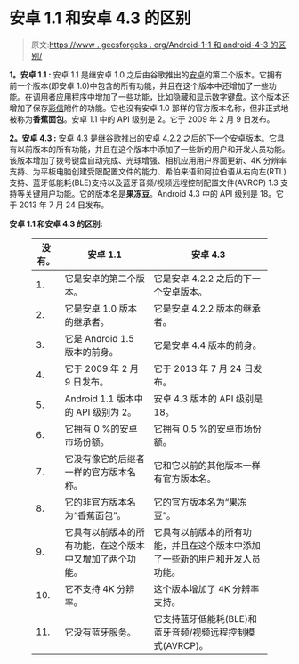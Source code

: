 # 安卓 1.1 和安卓 4.3 的区别

> 原文:[https://www . geesforgeks . org/Android-1-1 和 android-4-3 的区别/](https://www.geeksforgeeks.org/difference-between-android-1-1-and-android-4-3/)

**1。安卓 1.1 :**
安卓 1.1 是继安卓 1.0 之后由谷歌推出的[安卓](https://www.geeksforgeeks.org/introduction-to-android-development/)的第二个版本。它拥有前一个版本(即安卓 1.0)中包含的所有功能，并且在这个版本中还增加了一些功能。在调用者应用程序中增加了一些功能，比如隐藏和显示数字键盘。这个版本还增加了保存[彩信](https://www.geeksforgeeks.org/what-is-mmsmultimedia-messaging-service/)附件的功能。它也没有安卓 1.0 那样的官方版本名称，但非正式地被称为**香蕉面包**。安卓 1.1 中的 API 级别是 2。它于 2009 年 2 月 9 日发布。

**2。安卓 4.3 :**
安卓 4.3 是继谷歌推出的安卓 4.2.2 之后的下一个安卓版本。它具有以前版本的所有功能，并且在这个版本中添加了一些新的用户和开发人员功能。该版本增加了拨号键盘自动完成、光球增强、相机应用用户界面更新、4K 分辨率支持、为平板电脑创建受限配置文件的能力、希伯来语和阿拉伯语从右向左(RTL)支持、蓝牙低能耗(BLE)支持以及蓝牙音频/视频远程控制配置文件(AVRCP) 1.3 支持等关键用户功能。它的版本名是**果冻豆**。Android 4.3 中的 API 级别是 18。它于 2013 年 7 月 24 日发布。

**安卓 1.1 和安卓 4.3 的区别:**

<figure class="table">

| 没有。 | 安卓 1.1 | 安卓 4.3 |
| --- | --- | --- |
| 1. | 它是安卓的第二个版本。 | 它是安卓 4.2.2 之后的下一个安卓版本。 |
| 2. | 它是安卓 1.0 版本的继承者。 | 它是安卓 4.2.2 版本的继承者。 |
| 3. | 它是 Android 1.5 版本的前身。 | 它是安卓 4.4 版本的前身。 |
| 4. | 它于 2009 年 2 月 9 日发布。 | 它于 2013 年 7 月 24 日发布。 |
| 5. | Android 1.1 版本中的 API 级别为 2。 | 安卓 4.3 版本的 API 级别是 18。 |
| 6. | 它拥有 0 %的安卓市场份额。 | 它拥有 0.5 %的安卓市场份额。 |
| 7. | 它没有像它的后继者一样的官方版本名称。 | 它和它以前的其他版本一样有官方版本名。 |
| 8. | 它的非官方版本名为“香蕉面包”。 | 它的官方版本名为“果冻豆”。 |
| 9. | 它具有以前版本的所有功能，在这个版本中又增加了两个功能。 | 它具有以前版本的所有功能，并且在这个版本中添加了一些新的用户和开发人员功能。 |
| 10. | 它不支持 4K 分辨率。 | 这个版本增加了 4K 分辨率支持。 |
| 11. | 它没有蓝牙服务。 | 它支持蓝牙低能耗(BLE)和蓝牙音频/视频远程控制模式(AVRCP)。 |

</figure>